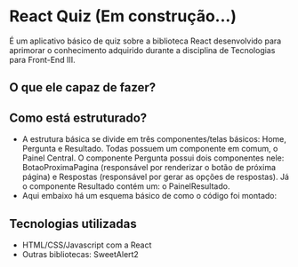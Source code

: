 # React Quiz (Em construção...)

É um aplicativo básico de quiz sobre a biblioteca React desenvolvido para aprimorar o conhecimento adquirido durante a disciplina de Tecnologias para Front-End III.

## O que ele capaz de fazer?


## Como está estruturado?

- A estrutura básica se divide em três componentes/telas básicos: Home, Pergunta e Resultado. Todas possuem um componente em comum, o Painel Central. O componente Pergunta possui dois componentes nele: BotaoProximaPagina (responsável por renderizar o botão de próxima página) e Respostas (responsável por gerar as opções de respostas). Já o componente Resultado contém um: o PainelResultado.
- Aqui embaixo há um esquema básico de como o código foi montado:

## Tecnologias utilizadas

- HTML/CSS/Javascript com a React
- Outras bibliotecas: SweetAlert2 
